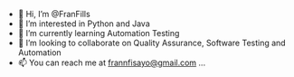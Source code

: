 - 👋 Hi, I’m @FranFills
- 👀 I’m interested in Python and Java
- 🌱 I’m currently learning Automation Testing
- 💞️ I’m looking to collaborate on Quality Assurance, Software Testing and Automation
- 📫 You can reach me at frannfisayo@gmail.com ...

<!---
FranFills/FranFills is a ✨ special ✨ repository because its `README.md` (this file) appears on your GitHub profile.
You can click the Preview link to take a look at your changes.
--->
